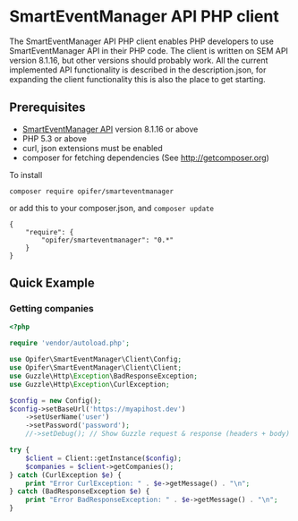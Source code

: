 # SmartEventManager API PHP client

The SmartEventManager API PHP client enables PHP developers to use SmartEventManager API in their PHP code. The client is written on SEM API version 8.1.16, but other versions should probably work.
All the current implemented API functionality is described in the description.json, for expanding the client functionality this is also the place to get starting.

## Prerequisites

   * [SmartEventManager API](http://www.voorraedt.nl/docs/api/) version 8.1.16 or above
   * PHP 5.3 or above
   * curl, json extensions must be enabled
   * composer for fetching dependencies (See http://getcomposer.org)


To install

    composer require opifer/smarteventmanager

or add this to your composer.json, and ```composer update``` 

```  
{
    "require": {
        "opifer/smarteventmanager": "0.*"
    }
}
```

## Quick Example

### Getting companies

```php
<?php

require 'vendor/autoload.php';

use Opifer\SmartEventManager\Client\Config;
use Opifer\SmartEventManager\Client\Client;
use Guzzle\Http\Exception\BadResponseException;
use Guzzle\Http\Exception\CurlException;

$config = new Config();
$config->setBaseUrl('https://myapihost.dev')
    ->setUserName('user')
    ->setPassword('password');
    //->setDebug(); // Show Guzzle request & response (headers + body)

try {
    $client = Client::getInstance($config);
    $companies = $client->getCompanies();
} catch (CurlException $e) {
    print "Error CurlException: " . $e->getMessage() . "\n";
} catch (BadResponseException $e) {
    print "Error BadResponseException: " . $e->getMessage() . "\n";
}

```
